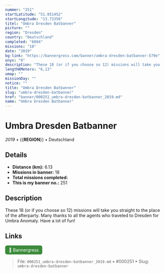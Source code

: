 ```yaml
---
nummer: "251"
startLatitude: "51.051452"
startLongitude: "13.73358"
titel: "Umbra Dresden Batbanner"
picture: ""
region: "Dresden"
country: "Deutschland"
completed: "6084"
missions: "18"
date: "2019"
bg-link: "https://bannergress.com/banner/umbra-dresden-batbanner-579e"
onyx: "0"
description: "These 18 (or if you choose so 12) missions will take you straight to the place of the afterparty. Many thanks to all the agents who traveled to Dresden for Umbra Anomaly. Have a lot of fun!"
lengthKMeters: "6,13"
umap: ""
missionDay: ""
notice: ""
title: "Umbra Dresden Batbanner"
slug: "umbra-dresden-batbanner"
href: "banner/000251_umbra-dresden-batbanner_2019.md"
name: "Umbra Dresden Batbanner"
---
```

# Umbra Dresden Batbanner

*2019* • {{__REGION__}} • Deutschland





## Details
- **Distance (km):** 6.13
- **Missions in banner:** 18
- **Total missions completed:** 
- **This is my banner no.:** 251



## Description
These 18 (or if you choose so 12) missions will take you straight to the place of the afterparty. Many thanks to all the agents who traveled to Dresden for Umbra Anomaly. Have a lot of fun!



## Links
<a href="https://bannergress.com/banner/umbra-dresden-batbanner-579e" target="_blank" style="display:inline-block;margin-right:8px;padding:6px 12px;background:#3c8b3c;color:#fff;text-decoration:none;border-radius:6px;">🔗 Bannergress</a>



> File: `000251_umbra-dresden-batbanner_2019.md` • #000251 • Slug: `umbra-dresden-batbanner`
